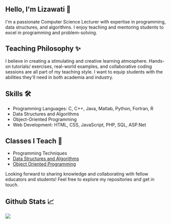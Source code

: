 ## Hello, I'm Lizawati 👋
I'm a passionate Computer Science Lecturer with expertise in programming, data structures, and algorithms. I enjoy teaching and mentoring students to excel in programming and problem-solving.

## Teaching Philosophy ✨
I believe in creating a stimulating and creative learning atmosphere. Hands-on tutorials/ exercises, real-world examples, and collaborative coding sessions are all part of my teaching style. I want to equip students with the abilities they'll need in both academia and industry.

## Skills 🛠️
- Programming Languages: C, C++, Java, Matlab, Python, Fortran, R
- Data Structures and Algorithms
- Object-Oriented Programming
- Web Development: HTML, CSS, JavaScript, PHP, SQL, ASP.Net

## Classes I Teach 📝
- Programming Techniques
- [Data Structures and Algorithms](https://github.com/jjn7702/SECJ2013-DSA)
- [Object Oriented Programming](https://github.com/jjn7702/SECJ2154-OOP)

Looking forward to sharing knowledge and collaborating with fellow educators and students! Feel free to explore my repositories and get in touch.

## Github Stats 📈 
<div align="left"><img src="https://github-readme-stats.vercel.app/api?username=jjn7702&show_icons=true&count_private=true&hide_border=true" align="left" /></div>  

